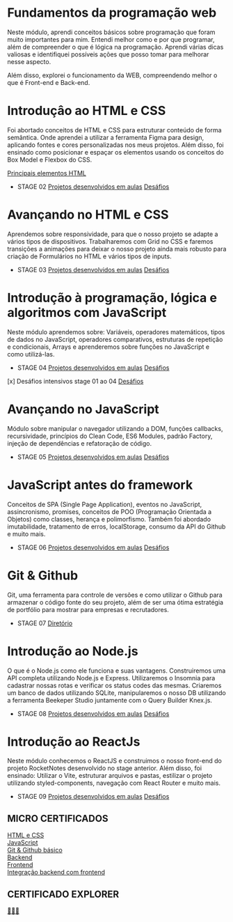 # Fundamentos da programação web

Neste módulo, aprendi conceitos básicos sobre programação que foram muito importantes para mim. Entendi melhor como e por que programar, além de compreender o que é lógica na programação. Aprendi várias dicas valiosas e identifiquei possíveis ações que posso tomar para melhorar nesse aspecto.

Além disso, explorei o funcionamento da WEB, compreendendo melhor o que é Front-end e Back-end.

# Introduçâo ao HTML e CSS

Foi abortado conceitos de HTML e CSS para estruturar conteúdo de forma semântica. Onde aprendei a utilizar a ferramenta Figma para design, aplicando fontes e cores personalizadas nos meus projetos. Além disso, foi ensinado como posicionar e espaçar os elementos usando os conceitos do Box Model e Flexbox do CSS. 

[Principais elementos HTML](https://efficient-sloth-d85.notion.site/Principais-elementos-HTML-da8b750fee5b49f2923fdc35b1c921fc)

- STAGE 02
[Projetos desenvolvidos em aulas]()
[Desáfios](https://github.com/taianekas/rocketseat-projects/tree/main/explorer/frontend/desafios/Stage-02)

# Avançando no HTML e CSS

Aprendemos sobre responsividade, para que o nosso projeto se adapte a vários tipos de dispositivos. Trabalharemos com Grid no CSS e faremos transições a animações para deixar o nosso projeto ainda mais robusto para criação de Formulários no HTML e vários tipos de inputs.

- STAGE 03
[Projetos desenvolvidos em aulas](https://github.com/taianekas/rocketseat-projects/tree/main/explorer/frontend/aulas/Stage-03)
[Desáfios](https://github.com/taianekas/rocketseat-projects/tree/main/explorer/frontend/desafios/Stage-03)

# Introdução à programação, lógica e algoritmos com JavaScript

Neste módulo aprendemos sobre: Variáveis, operadores matemáticos, tipos de dados no JavaScript, operadores comparativos, estruturas de repetição e condicionais, Arrays e aprenderemos sobre funções no JavaScript e como utilizá-las.

- STAGE 04
[Projetos desenvolvidos em aulas](https://github.com/taianekas/rocketseat-projects/tree/main/explorer/frontend/aulas/Stage-04)
[Desáfios](https://github.com/taianekas/rocketseat-projects/tree/main/explorer/frontend/desafios/Stage-04)

[x] Desáfios intensivos stage 01 ao 04
[Desáfios](https://github.com/taianekas/rocketseat-projects/tree/main/explorer/frontend/desafios/Stage-intensivo-01-a-04)

# Avançando no JavaScript

Módulo sobre manipular o navegador utilizando a DOM, funções callbacks, recursividade, princípios do Clean Code, ES6 Modules, padrão Factory, injeção de dependências e refatoração de código.

- STAGE 05
[Projetos desenvolvidos em aulas](https://github.com/taianekas/rocketseat-projects/tree/main/explorer/frontend/aulas/Stage-05)
[Desáfios](https://github.com/taianekas/rocketseat-projects/tree/main/explorer/frontend/desafios/Stage-05)

# JavaScript antes do framework

Conceitos de SPA (Single Page Application), eventos no JavaScript, assincronismo, promises, conceitos de POO (Programação Orientada a Objetos) como classes, herança e polimorfismo. Também foi abordado imutabilidade, tratamento de erros, localStorage, consumo da API do Github e muito mais.

- STAGE 06
[Projetos desenvolvidos em aulas](https://github.com/taianekas/rocketseat-projects/tree/main/explorer/frontend/aulas/Stage-06)
[Desáfios](https://github.com/taianekas/rocketseat-projects/tree/main/explorer/frontend/desafios/Stage-06)

# Git & Github
Git, uma ferramenta para controle de versões e como utilizar o Github para armazenar o código fonte do seu projeto, além de ser uma ótima estratégia de portfólio para mostrar para empresas e recrutadores.

- STAGE 07
[Diretório](https://github.com/taianekas/rocketseat-projects/tree/main/explorer/frontend/aulas/Stage-07)

# Introdução ao Node.js
O que é o Node.js como ele funciona e suas vantagens. Construiremos uma API completa utilizando Node.js e Express. Utilizaremos o Insomnia para cadastrar nossas rotas e verificar os status codes das mesmas. Criaremos um banco de dados utilizando SQLite, manipularemos o nosso DB utilizando a ferramenta Beekeper Studio juntamente com o Query Builder Knex.js.

- STAGE 08
[Projetos desenvolvidos em aulas](https://github.com/taianekas/rocketseat-projects/tree/main/explorer/backend/aulas/Stage-08)
[Desáfios](https://github.com/taianekas/rocketseat-projects/tree/main/explorer/backend/desafios/Stage-08/rocket-movies)

# Introdução ao ReactJs
Neste módulo conhecemos o ReactJS e construimos o nosso front-end do projeto RocketNotes desenvolvido no stage anterior. Além disso, foi ensinado: Utilizar o Vite, estruturar arquivos e pastas, estilizar o projeto utilizando styled-components, navegação com React Router e muito mais.

- STAGE 09
[Projetos desenvolvidos em aulas](https://github.com/taianekas/rocketseat-projects/tree/main/explorer/frontend/aulas/Stage-09)
[Desáfios](https://github.com/taianekas/rocketseat-projects/tree/main/explorer/frontend/desafios/Stage-09)

## MICRO CERTIFICADOS

[HTML e CSS](https://app.rocketseat.com.br/certificates/13f962d2-5e4f-489b-95f7-77023b83bde6)<br>
[JavaScript](https://app.rocketseat.com.br/certificates/d07aca30-7c45-495d-85a8-c366f918f66e)<br>
[Git & Github básico](https://app.rocketseat.com.br/certificates/0b745a09-5ae2-4d1b-b7c4-850e5078e701)<br>
[Backend](https://app.rocketseat.com.br/certificates/48ca7e0a-858c-4e49-9c6f-41f7cb2e03e2)<br>
[Frontend](https://app.rocketseat.com.br/certificates/2134e477-6a05-4c8c-91ac-fb9eab8e15ee)<br>
[Integração backend com frontend](https://app.rocketseat.com.br/certificates/f6862b63-2c19-410d-bcbc-079d908d20f9)<br>

## CERTIFICADO EXPLORER
[👩🏼‍🎓](https://app.rocketseat.com.br/certificates/077701a5-be1c-4597-aa46-4e5e23499d53)